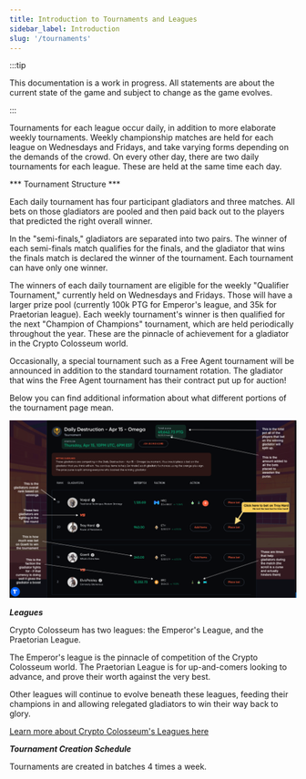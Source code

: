 ```yaml
---
title: Introduction to Tournaments and Leagues
sidebar_label: Introduction
slug: '/tournaments'
---
```


:::tip

This documentation is a work in progress.
All statements are about the current state of the game and subject to change as the game evolves.

:::

Tournaments for each league occur daily, in addition to more elaborate weekly tournaments.  Weekly championship matches are held for each league on Wednesdays and Fridays, and take varying forms depending on the demands of the crowd. On every other day, there are two daily tournaments for each league. These are held at the same time each day.

*** Tournament Structure ***

Each daily tournament has four participant gladiators and three matches.  All bets on those gladiators are pooled and then paid back out to the players that predicted the right overall winner.

In the "semi-finals," gladiators are separated into two pairs.  The winner of each semi-finals match qualifies for the finals, and the gladiator that wins the finals match is declared the winner of the tournament.  Each tournament can have only one winner.

The winners of each daily tournament are eligible for the weekly "Qualifier Tournament," currently held on Wednesdays and Fridays.  Those will have a larger prize pool (currently 100k PTG for Emperor's league, and 35k for Praetorian league).  Each weekly tournament's winner is then qualified for the next "Champion of Champions" tournament, which are held periodically throughout the year.  These are the pinnacle of achievement for a gladiator in the Crypto Colosseum world.

Occasionally, a special tournament such as a Free Agent tournament will be announced in addition to the standard tournament rotation.  The gladiator that wins the Free Agent tournament has their contract put up for auction!

Below you can find additional information about what different portions of the tournament page mean.

![image](tournament.png)

***Leagues***

Crypto Colosseum has two leagues: the Emperor's League, and the Praetorian League.

The Emperor's league is the pinnacle of competition of the Crypto Colosseum world. The Praetorian League is for up-and-comers looking to advance, and prove their worth against the very best.

Other leagues will continue to evolve beneath these leagues, feeding their champions in and allowing relegated gladiators to win their way back to glory.

[Learn more about Crypto Colosseum's Leagues here](https://docs.cryptocolosseum.com/articles/league_evolution)

***Tournament Creation Schedule***

Tournaments are created in batches 4 times a week.


